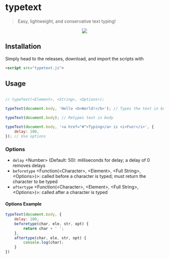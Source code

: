 # typetext
> Easy, lightweight, and conservative text typing!

<p align="center">
  <img src="https://user-images.githubusercontent.com/45542237/104257630-bf544100-5432-11eb-9e16-f51da848a4a3.gif">
</p>

## Installation

Simply head to the releases, download, and import the scripts with

```html
<script src="typetext.js">
```

## Usage

```javascript

// typeText(<Element>, <String>, <Options>);

typeText(document.body, 'Hello <b>World!</b>'); // Types the text in body

typeText(document.body); // Retypes text in body

typeText(document.body, '<a href="#">Typing</a> is <i>Fun!</i>', {
	delay: 100,
}); // Use options
```

### Options
- `delay` \<Number> (Default: 50): milliseconds for delay; a delay of 0 removes delays
- `beforetype` \<Function(\<Character>, \<Element>, \<Full String>, \<Options>)>: called before a character is typed; must return the character to be typed
- `aftertype` \<Function(\<Character>, \<Element>, \<Full String>, \<Options>)>: called after a character is typed

#### Options Example
```javascript
typeText(document.body, {
	delay: 100,
	beforetype(char, ele, str, opt) {
		return char + ' ';
	},
	aftertype(char, ele, str, opt) {
		console.log(char);
	}
})
```